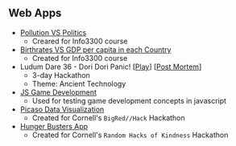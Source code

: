 ## Web Apps

- [Pollution VS Politics](https://houka.github.io/Info3300_Project2/)
  - Creared for Info3300 course
- [Birthrates VS GDP per capita in each Country](https://houka.github.io/Birthrate_And_GDP_Data_Vis/)
  - Created for Info3300 course
- Ludum Dare 36 - Dori Dori Panic! [[Play](http://www.cs.cornell.edu/~zkwen/ld36/)] [[Post Mortem](http://ludumdare.com/compo/2016/09/05/ld-36-tori-tori-panic-post-mortem/)]
  - 3-day Hackathon 
  - Theme: Ancient Technology
- [JS Game Development](http://houka.github.io/JS_Game_Dev/)
  - Used for testing game development concepts in javascript
- [Picaso Data Visualization](http://Houka.github.io/Picaso_Data_Vis) 
  - Created for Cornell's `BigRed//Hack` Hackathon
- [Hunger Busters App](https://hunger-busters.herokuapp.com/)
  - Created for Cornell's `Random Hacks of Kindness` Hackathon
